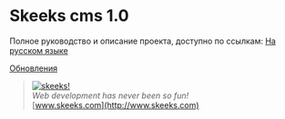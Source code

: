 Skeeks cms 1.0
==============

Полное руководство и описание проекта, доступно по ссылкам:
[На русском языке](http://git.skeeks.com/skeeks/cms/blob/master/docs/guide-ru/README.md)

[Обновления](http://git.skeeks.com/skeeks/cms/blob/master/CHANGELOG.md)


> [![skeeks!](https://gravatar.com/userimage/74431132/13d04d83218593564422770b616e5622.jpg)](http://www.skeeks.com)  
<i>Web development has never been so fun!</i>  
[www.skeeks.com](http://www.skeeks.com)